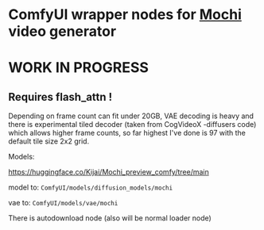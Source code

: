 # ComfyUI wrapper nodes for [Mochi](https://github.com/genmoai/models) video generator


# WORK IN PROGRESS

## Requires flash_attn !

Depending on frame count can fit under 20GB, VAE decoding is heavy and there is experimental tiled decoder (taken from CogVideoX -diffusers code) which allows higher frame counts, so far highest I've done is 97 with the default tile size 2x2 grid.

Models:

https://huggingface.co/Kijai/Mochi_preview_comfy/tree/main

model to: `ComfyUI/models/diffusion_models/mochi`

vae to: `ComfyUI/models/vae/mochi`

There is autodownload node (also will be normal loader node)
